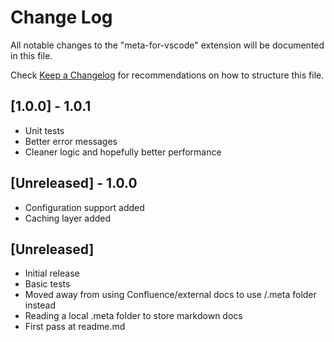 # Change Log

All notable changes to the "meta-for-vscode" extension will be documented in this file.

Check [Keep a Changelog](http://keepachangelog.com/) for recommendations on how to structure this file.


## [1.0.0] - 1.0.1
- Unit tests
- Better error messages
- Cleaner logic and hopefully better performance

## [Unreleased] - 1.0.0
- Configuration support added
- Caching layer added

## [Unreleased]

- Initial release
- Basic tests
- Moved away from using Confluence/external docs to use /.meta folder instead
- Reading a local .meta folder to store markdown docs 
- First pass at readme.md